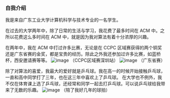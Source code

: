 ### 自我介绍
我是来自广东工业大学计算机科学与技术专业的一名学生。

在过去的大学两年中，除了日常的生活与学习，我花费了最多时间在 ACM 中。之所以花费这么多时间在 ACM 中，就是因为我对算法有着十分浓厚的兴趣。

在两年中，我在 ACM 中打过许多比赛，无论是在 CCPC 区域赛获得的两个铜奖还是广东省赛的金奖，都是宝贵的经历。除此之外我还参加过许多比赛，如蓝桥杯，西安邀请赛等等。
![image](https://img2024.cnblogs.com/blog/3509625/202408/3509625-20240827164814757-907972432.jpg)
（CCPC区域赛深圳站）
![image](https://img2024.cnblogs.com/blog/3509625/202408/3509625-20240827165029475-1767598218.jpg)
（广东省赛）

除了对算法的喜爱，我最大的爱好就是乒乓球。我在高一的时候开始接触乒乓球，一直和高中同学打了三年，也在这三年中喜欢上了乒乓球。
在大学也不例外，我不仅在体育课上选了乒乓球，还经常和同学一起去打乒乓球。可以说乒乓球给我带来了无数的乐趣。
![image](https://img2024.cnblogs.com/blog/3509625/202408/3509625-20240827171413922-731526167.jpg)
（陪了我好几年的球拍）
